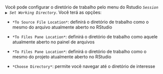 Você pode configurar o diretório de trabalho pelo menu do Rstudio 
*`Session ▶ Set Working Directory`*. Você terá as opções: 

- `*To Source File Location*`:
    definirá o diretório de trabalho como o mesmo do arquivo atualmente aberto 
    no RStudio
    
- `*To Files Pane Location*`: 
    definirá o diretório de trabalho como aquele atualmente aberto no painel de 
    arquivos
    
- `*To Files Pane Location*`: 
    definirá o diretório de trabalho como o mesmo do projeto atualmente aberto 
    no RStudio

- `*Choose Directory*`: 
    permite você navegar até o diretório de interesse
